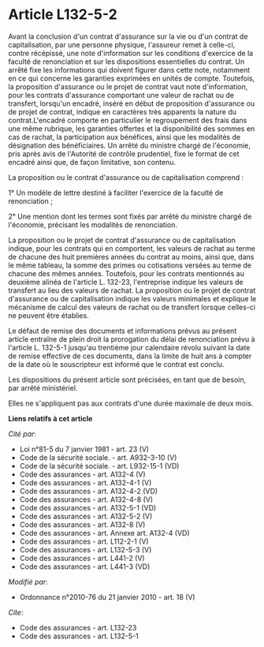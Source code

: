 # Article L132-5-2

Avant la conclusion d'un contrat d'assurance sur la vie ou d'un contrat de capitalisation, par une personne physique,
l'assureur remet à celle-ci, contre récépissé, une note d'information sur les conditions d'exercice de la faculté de
renonciation et sur les dispositions essentielles du contrat. Un arrêté fixe les informations qui doivent figurer dans cette
note, notamment en ce qui concerne les garanties exprimées en unités de compte. Toutefois, la proposition d'assurance ou le
projet de contrat vaut note d'information, pour les contrats d'assurance comportant une valeur de rachat ou de transfert,
lorsqu'un encadré, inséré en début de proposition d'assurance ou de projet de contrat, indique en caractères très apparents
la nature du contrat.L'encadré comporte en particulier le regroupement des frais dans une même rubrique, les garanties
offertes et la disponibilité des sommes en cas de rachat, la participation aux bénéfices, ainsi que les modalités de
désignation des bénéficiaires. Un arrêté du ministre chargé de l'économie, pris après avis de         l'Autorité de contrôle
prudentiel, fixe le format de cet encadré ainsi que, de façon limitative, son contenu. 

La proposition ou le contrat d'assurance ou de capitalisation comprend : 

1° Un modèle de lettre destiné à faciliter l'exercice de la faculté de renonciation ; 

2° Une mention dont les termes sont fixés par arrêté du ministre chargé de l'économie, précisant les modalités de
renonciation. 

La proposition ou le projet de contrat d'assurance ou de capitalisation indique, pour les contrats qui en comportent, les
valeurs de rachat au terme de chacune des huit premières années du contrat au moins, ainsi que, dans le même tableau, la
somme des primes ou cotisations versées au terme de chacune des mêmes années. Toutefois, pour les contrats mentionnés au
deuxième alinéa de l'article L. 132-23, l'entreprise indique les valeurs de transfert au lieu des valeurs de rachat. La
proposition ou le projet de contrat d'assurance ou de capitalisation indique les valeurs minimales et explique le mécanisme
de calcul des valeurs de rachat ou de transfert lorsque celles-ci ne peuvent être établies. 

Le défaut de remise des documents et informations prévus au présent article entraîne de plein droit la prorogation du délai
de renonciation prévu à l'article L. 132-5-1 jusqu'au trentième jour calendaire révolu suivant la date de remise effective de
ces documents, dans la limite de huit ans à compter de la date où le souscripteur est informé que le contrat est conclu. 

Les dispositions du présent article sont précisées, en tant que de besoin, par arrêté ministériel. 

Elles ne s'appliquent pas aux contrats d'une durée maximale de deux mois.

**Liens relatifs à cet article**

_Cité par_:

  - Loi n°81-5 du 7 janvier 1981 - art. 23 (V)
  - Code de la sécurité sociale. - art. A932-3-10 (V)
  - Code de la sécurité sociale. - art. L932-15-1 (VD)
  - Code des assurances - art. A132-4 (V)
  - Code des assurances - art. A132-4-1 (V)
  - Code des assurances - art. A132-4-2 (VD)
  - Code des assurances - art. A132-4-8 (V)
  - Code des assurances - art. A132-5-1 (VD)
  - Code des assurances - art. A132-5-2 (V)
  - Code des assurances - art. A132-8 (V)
  - Code des assurances - art. Annexe art. A132-4 (VD)
  - Code des assurances - art. L112-2-1 (V)
  - Code des assurances - art. L132-5-3 (V)
  - Code des assurances - art. L441-2 (V)
  - Code des assurances - art. L441-3 (VD)

_Modifié par_:

  - Ordonnance n°2010-76 du 21 janvier 2010 - art. 18 (V)

_Cite_:

  - Code des assurances - art. L132-23
  - Code des assurances - art. L132-5-1
